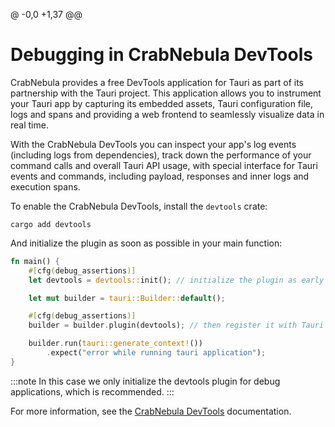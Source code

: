 @ -0,0 +1,37 @@
# Debugging in CrabNebula DevTools

CrabNebula provides a free DevTools application for Tauri as part of its partnership with the Tauri project.
This application allows you to instrument your Tauri app by capturing its embedded assets, Tauri configuration file, logs and spans and providing a web frontend to seamlessly visualize data in real time.

With the CrabNebula DevTools you can inspect your app's log events (including logs from dependencies), track down the performance of your command calls and overall Tauri API usage, with special interface for Tauri events and commands, including payload, responses and inner logs and execution spans.

To enable the CrabNebula DevTools, install the `devtools` crate:

```shell
cargo add devtools
```

And initialize the plugin as soon as possible in your main function:

```rust
fn main() {
    #[cfg(debug_assertions)]
    let devtools = devtools::init(); // initialize the plugin as early as possible

    let mut builder = tauri::Builder::default();

    #[cfg(debug_assertions)]
    builder = builder.plugin(devtools); // then register it with Tauri

    builder.run(tauri::generate_context!())
        .expect("error while running tauri application");
}
```

:::note
In this case we only initialize the devtools plugin for debug applications, which is recommended.
:::

For more information, see the [CrabNebula DevTools] documentation.

[crabnebula devtools]: https://docs.crabnebula.dev/devtools/get-started/
